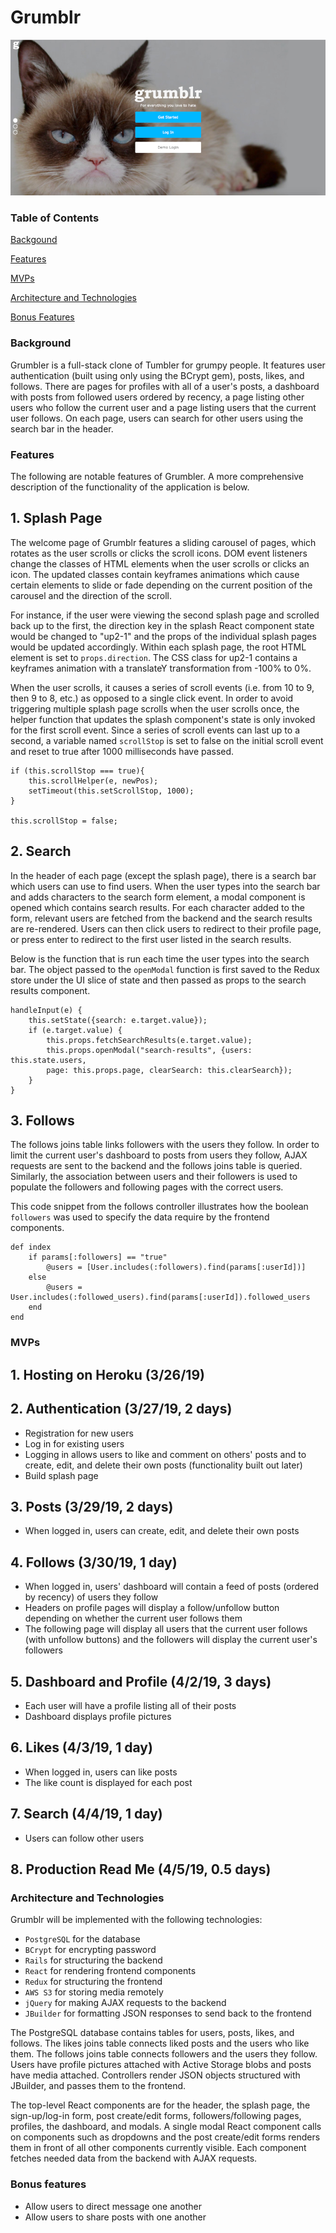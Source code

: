 # Grumblr

![screen_shot](https://github.com/gkopplin/grumblr/blob/master/app/assets/images/screenshot.png)

### Table of Contents
[Backgound](#background)

[Features](#featuers)

[MVPs](#mvps)

[Architecture and Technologies](#architecture)

[Bonus Features](#bonus)

### <a name="background"></a> Background
Grumbler is a full-stack clone of Tumbler for grumpy people. It features user authentication (built using only using the BCrypt gem), posts, likes, and follows. There are pages for profiles with all of a user's posts, a dashboard with posts from followed users ordered by recency, a page listing other users who follow the current user and a page listing users that the current user follows. On each page, users can search for other users using the search bar in the header.

### <a name="features"></a> Features
The following are notable features of Grumbler. A more comprehensive description of the functionality of the application is below. 

## 1. Splash Page
The welcome page of Grumblr features a sliding carousel of pages, which rotates as the user scrolls or clicks the scroll icons. DOM event listeners change the classes of HTML elements when the user scrolls or clicks an icon. The updated classes contain keyframes animations which cause certain elements to slide or fade depending on the current position of the carousel and the direction of the scroll.

For instance, if the user were viewing the second splash page and scrolled back up to the first, the direction key in the splash React component state would be changed to "up2-1" and the props of the individual splash pages would be updated accordingly. Within each splash page, the root HTML element is set to `props.direction`. The CSS class for up2-1 contains a keyframes animation with a translateY transformation from -100% to 0%. 

When the user scrolls, it causes a series of scroll events (i.e. from 10 to 9, then 9 to 8, etc.) as opposed to a single click event. In order to avoid triggering multiple splash page scrolls when the user scrolls once, the helper function that updates the splash component's state is only invoked for the first scroll event. Since a series of scroll events can last up to a second, a variable named `scrollStop` is set to false on the initial scroll event and reset to true after 1000 milliseconds have passed.

```
if (this.scrollStop === true){
    this.scrollHelper(e, newPos);
    setTimeout(this.setScrollStop, 1000);
}

this.scrollStop = false;
```


## 2. Search
In the header of each page (except the splash page), there is a search bar which users can use to find users. When the user types into the search bar and adds characters to the search form element, a modal component is opened which contains search results. For each character added to the form, relevant users are fetched from the backend and the search results are re-rendered. Users can then click users to redirect to their profile page, or press enter to redirect to the first user listed in the search results.

Below is the function that is run each time the user types into the search bar. The object passed to the `openModal` function is first saved to the Redux store under the UI slice of state and then passed as props to the search results component.

```
handleInput(e) {
    this.setState({search: e.target.value});
    if (e.target.value) {
        this.props.fetchSearchResults(e.target.value);
        this.props.openModal("search-results", {users: this.state.users, 
        page: this.props.page, clearSearch: this.clearSearch});
    }
}
```

## 3. Follows
The follows joins table links followers with the users they follow. In order to limit the current user's dashboard to posts from users they follow, AJAX requests are sent to the backend and the follows joins table is queried. Similarly, the association between users and their followers is used to populate the followers and following pages with the correct users.

This code snippet from the follows controller illustrates how the boolean `followers` was used to specify the data require by the frontend components.

```
def index
    if params[:followers] == "true"
        @users = [User.includes(:followers).find(params[:userId])]
    else
        @users = User.includes(:followed_users).find(params[:userId]).followed_users
    end
end
```

### <a name="mvps"></a> MVPs

## 1. Hosting on Heroku (3/26/19)
## 2. Authentication (3/27/19, 2 days)
* Registration for new users
* Log in for existing users
* Logging in allows users to like and comment on others' posts and to create, edit, and delete their own posts (functionality built out later)
* Build splash page
## 3. Posts (3/29/19, 2 days)
* When logged in, users can create, edit, and delete their own posts
## 4. Follows (3/30/19, 1 day)
* When logged in, users' dashboard will contain a feed of posts (ordered by recency) of users they follow
* Headers on profile pages will display a follow/unfollow button depending on whether the current user follows them
* The following page will display all users that the current user follows (with unfollow buttons) and the followers will display the current user's followers
## 5. Dashboard and Profile (4/2/19, 3 days)
* Each user will have a profile listing all of their posts
* Dashboard displays profile pictures
## 6. Likes (4/3/19, 1 day)
* When logged in, users can like posts
* The like count is displayed for each post
## 7. Search (4/4/19, 1 day)
* Users can follow other users
## 8. Production Read Me (4/5/19, 0.5 days)

### <a name="architecture"></a> Architecture and Technologies
Grumblr will be implemented with the following technologies:

- `PostgreSQL` for the database
- `BCrypt` for encrypting password
- `Rails` for structuring the backend
- `React` for rendering frontend components
- `Redux` for structuring the frontend
- `AWS S3` for storing media remotely
- `jQuery` for making AJAX requests to the backend
- `JBuilder` for formatting JSON responses to send back to the frontend

The PostgreSQL database contains tables for users, posts, likes, and follows. The likes joins table connects liked posts and the users who like them. The follows joins table connects followers and the users they follow. Users have profile pictures attached with Active Storage blobs and posts have media attached. Controllers render JSON objects structured with JBuilder, and passes them to the frontend. 

The top-level React components are for the header, the splash page, the sign-up/log-in form, post create/edit forms, followers/following pages, profiles, the dashboard, and modals. A single modal React component calls on components such as dropdowns and the post create/edit forms renders them in front of all other components currently visible. Each component fetches needed data from the backend with AJAX requests. 

### <a name="bonus"> </a> Bonus features
- Allow users to direct message one another
- Allow users to share posts with one another
